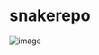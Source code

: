 # snakerepo
![image](https://github.com/NikolozTchitanava/snakerepo/assets/143025948/5b4779ba-a26a-4e21-947e-9cbc112ac4e1)
